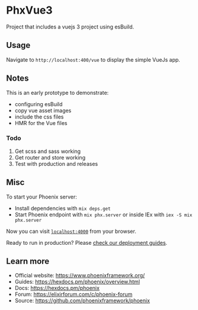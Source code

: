 # PhxVue3

Project that includes a vuejs 3 project using esBuild.

## Usage

Navigate to `http://localhost:400/vue` to display the simple VueJs app.

## Notes

This is an early prototype to demonstrate:

* configuring esBuild
* copy vue asset images
* include the css files
* HMR for the Vue files

### Todo

1. Get scss and sass working
1. Get router and store working
1. Test with production and releases

## Misc

To start your Phoenix server:

  * Install dependencies with `mix deps.get`
  * Start Phoenix endpoint with `mix phx.server` or inside IEx with `iex -S mix phx.server`

Now you can visit [`localhost:4000`](http://localhost:4000) from your browser.

Ready to run in production? Please [check our deployment guides](https://hexdocs.pm/phoenix/deployment.html).

## Learn more

  * Official website: https://www.phoenixframework.org/
  * Guides: https://hexdocs.pm/phoenix/overview.html
  * Docs: https://hexdocs.pm/phoenix
  * Forum: https://elixirforum.com/c/phoenix-forum
  * Source: https://github.com/phoenixframework/phoenix
